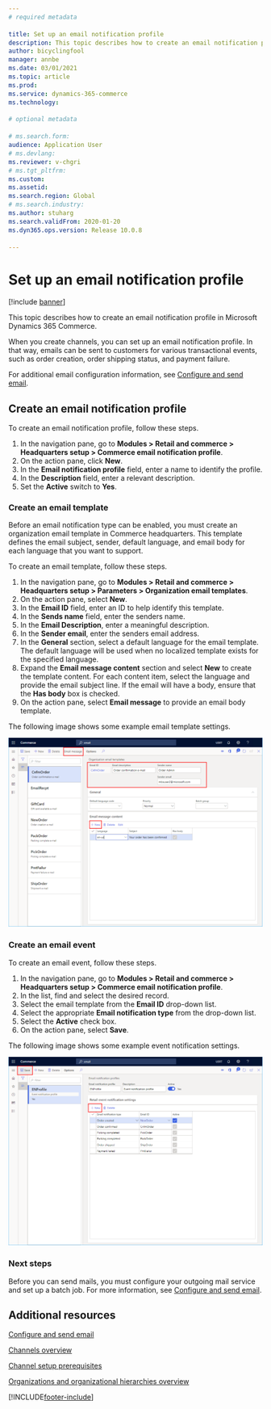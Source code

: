 ```yaml
---
# required metadata

title: Set up an email notification profile
description: This topic describes how to create an email notification profile in Microsoft Dynamics 365 Commerce.
author: bicyclingfool
manager: annbe
ms.date: 03/01/2021
ms.topic: article
ms.prod: 
ms.service: dynamics-365-commerce
ms.technology: 

# optional metadata

# ms.search.form: 
audience: Application User
# ms.devlang: 
ms.reviewer: v-chgri
# ms.tgt_pltfrm: 
ms.custom: 
ms.assetid: 
ms.search.region: Global
# ms.search.industry: 
ms.author: stuharg
ms.search.validFrom: 2020-01-20
ms.dyn365.ops.version: Release 10.0.8

---
```

# Set up an email notification profile

[!include [banner](includes/banner.md)]

This topic describes how to create an email notification profile in Microsoft Dynamics 365 Commerce.

When you create channels, you can set up an email notification profile. In that way, emails can be sent to customers for various transactional events, such as order creation, order shipping status, and payment failure.

For additional email configuration information, see [Configure and send email](../fin-ops-core/fin-ops/organization-administration/configure-email.md?toc=/dynamics365/commerce/toc.json).

## Create an email notification profile

To create an email notification profile, follow these steps.

1. In the navigation pane, go to **Modules \> Retail and commerce \> Headquarters setup \> Commerce email notification profile**.
1. On the action pane, click **New**.
1. In the **Email notification profile** field, enter a name to identify the profile.
1. In the **Description** field, enter a relevant description.
1. Set the **Active** switch to **Yes**.

### Create an email template

Before an email notification type can be enabled, you must create an organization email template in Commerce headquarters. This template defines the email subject, sender, default language, and email body for each language that you want to support.

To create an email template, follow these steps.

1. In the navigation pane, go to **Modules \> Retail and commerce \> Headquarters setup \> Parameters \> Organization email templates**.
1. On the action pane, select **New**.
1. In the **Email ID** field, enter an ID to help identify this template.
1. In the **Sends name** field, enter the senders name.
1. In the **Email Description**, enter a meaningful description.
1. In the **Sender email**, enter the senders email address.
1. In the **General** section, select a default language for the email template. The default language will be used when no localized template exists for the specified language.
1. Expand the **Email message content** section and select **New** to create the template content. For each content item, select the language and provide the email subject line. If the email will have a body, ensure that the **Has body** box is checked.
1. On the action pane, select **Email message** to provide an email body template.

The following image shows some example email template settings.

![Email template settings](media/email-template.png)

### Create an email event

To create an email event, follow these steps.

1. In the navigation pane, go to **Modules \> Retail and commerce \> Headquarters setup \> Commerce email notification profile**.
1. In the list, find and select the desired record. 
1. Select the email template from the **Email ID** drop-down list.
1. Select the appropriate **Email notification type** from the drop-down list.
1. Select the **Active** check box.
1. On the action pane, select **Save**.

The following image shows some example event notification settings.

![Event notification settings](media/email-notification-profile.png)

### Next steps

Before you can send mails, you must configure your outgoing mail service and set up a batch job. For more information, see [Configure and send email](../fin-ops-core/fin-ops/organization-administration/configure-email.md?toc=/dynamics365/commerce/toc.json).


## Additional resources

[Configure and send email](../fin-ops-core/fin-ops/organization-administration/configure-email.md?toc=/dynamics365/commerce/toc.json)

[Channels overview](channels-overview.md)

[Channel setup prerequisites](channels-prerequisites.md)

[Organizations and organizational hierarchies overview](../fin-ops-core/fin-ops/organization-administration/organizations-organizational-hierarchies.md?toc=/dynamics365/commerce/toc.json)


[!INCLUDE[footer-include](../includes/footer-banner.md)]
